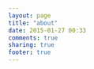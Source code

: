 ```yaml
---
layout: page
title: "about"
date: 2015-01-27 00:33
comments: true
sharing: true
footer: true
---
```


